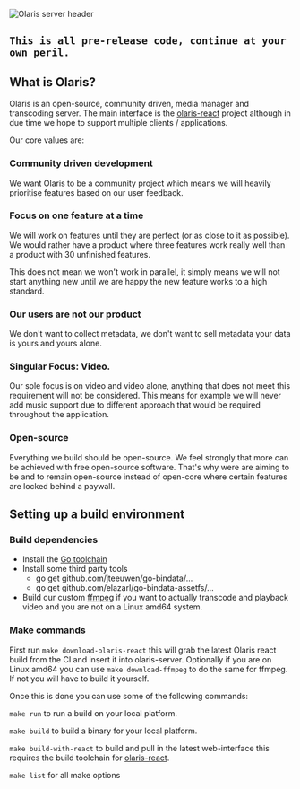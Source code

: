 ![Olaris server header](https://i.imgur.com/ewz5TAN.png)

## `This is all pre-release code, continue at your own peril.`

## What is Olaris?

Olaris is an open-source, community driven, media manager and transcoding server. The main interface is the [olaris-react](https://gitlab.com/olaris/olaris-react) project although in due time we hope to support multiple clients / applications.

Our core values are:

### Community driven development
We want Olaris to be a community project which means we will heavily prioritise features based on our user feedback.

### Focus on one feature at a time
We will work on features until they are perfect (or as close to it as possible). We would rather have a product where three features work really well than a product with 30 unfinished features.

This does not mean we won't work in parallel, it simply means we will not start anything new until we are happy the new feature works to a high standard.

### Our users are not our product
We don't want to collect metadata, we don't want to sell metadata your data is yours and yours alone.

### Singular Focus: Video.
Our sole focus is on video and video alone, anything that does not meet this requirement will not be considered. This means for example we will never add music support due to different approach that would be required throughout the application. 

### Open-source
Everything we build should be open-source. We feel strongly that more can be achieved with free open-source software. That's why were are aiming to be and to remain open-source instead of open-core where certain features are locked behind a paywall.


## Setting up a build environment

### Build dependencies
  * Install the [Go toolchain](https://golang.org)
  * Install some third party tools
	  * go get github.com/jteeuwen/go-bindata/...
	  * go get github.com/elazarl/go-bindata-assetfs/...
  * Build our custom [ffmpeg](https://gitlab.com/olaris/ffmpeg) if you want to actually transcode and playback video and you are not on a Linux amd64 system.

### Make commands

  First run 
  `make download-olaris-react` this will grab the latest Olaris react build from the CI and insert it into olaris-server.
  Optionally if you are on Linux amd64 you can use `make download-ffmpeg` to do the same for ffmpeg. If not you will have to build it yourself.

  Once this is done you can use some of the following commands:
 
  `make run` to run a build on your local platform.

  `make build` to build a binary for your local platform.

  `make build-with-react` to build and pull in the latest web-interface this requires the build toolchain for [olaris-react](https://gitlab.com/olaris/olaris-react).

  `make list` for all make options